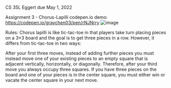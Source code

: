 CS 35L Eggert due May 1, 2022

Assignment 3 - Chorus-Lapilli
codepen.io demo: https://codepen.io/graychen03/pen/rNJNrry
![image](https://user-images.githubusercontent.com/103862883/166164107-829a1041-0607-431f-b253-9b832b3dcc65.png)

Rules:
Chorus lapilli is like tic-tac-toe in that players take turn placing pieces on a 3×3 board and the goal is to get three pieces in a row. However, it differs from tic-tac-toe in two ways:

After your first three moves, instead of adding further pieces you must instead move one of your existing pieces to an empty square that is adjacent vertically, horizontally, or diagonally. Therefore, after your third move you always occupy three squares.
If you have three pieces on the board and one of your pieces is in the center square, you must either win or vacate the center square in your next move.
